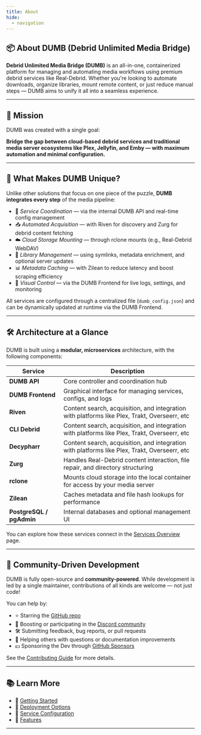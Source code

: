 ```yaml
---
title: About
hide:
  - navigation
---
```


## 📦 About DUMB (Debrid Unlimited Media Bridge)

**Debrid Unlimited Media Bridge (DUMB)** is an all-in-one, containerized platform for managing and automating media workflows using premium debrid services like Real-Debrid. Whether you're looking to automate downloads, organize libraries, mount remote content, or just reduce manual steps — DUMB aims to unify it all into a seamless experience.

---

## 🎯 Mission

DUMB was created with a single goal:

**Bridge the gap between cloud-based debrid services and traditional media server ecosystems like Plex, Jellyfin, and Emby — with maximum automation and minimal configuration.**

---

## 🧩 What Makes DUMB Unique?

Unlike other solutions that focus on one piece of the puzzle, **DUMB integrates every step** of the media pipeline:

- 🔌 *Service Coordination* — via the internal DUMB API and real-time config management  
- 📥 *Automated Acquisition* — with Riven for discovery and Zurg for debrid content fetching  
- ☁️ *Cloud Storage Mounting* — through rclone mounts (e.g., Real-Debrid WebDAV)  
- 🔁 *Library Management* — using symlinks, metadata enrichment, and optional server updates  
- 📊 *Metadata Caching* — with Zilean to reduce latency and boost scraping efficiency  
- 🧠 *Visual Control* — via the DUMB Frontend for live logs, settings, and monitoring

All services are configured through a centralized file (`dumb_config.json`) and can be dynamically updated at runtime via the DUMB Frontend.

---

## 🛠️ Architecture at a Glance

DUMB is built using a **modular, microservices** architecture, with the following components:

| Service          | Description |
|------------------|-------------|
| **DUMB API**       | Core controller and coordination hub |
| **DUMB Frontend**  | Graphical interface for managing services, configs, and logs |
| **Riven**         | Content search, acquisition, and integration with platforms like Plex, Trakt, Overseerr, etc |
| **CLI Debrid**    | Content search, acquisition, and integration with platforms like Plex, Trakt, Overseerr, etc |
| **Decypharr**     | Content search, acquisition, and integration with platforms like Plex, Trakt, Overseerr, etc |
| **Zurg**          | Handles Real-Debrid content interaction, file repair, and directory structuring |
| **rclone**        | Mounts cloud storage into the local container for access by your media server |
| **Zilean**        | Caches metadata and file hash lookups for performance |
| **PostgreSQL / pgAdmin** | Internal databases and optional management UI |

You can explore how these services connect in the [Services Overview](services/index.md) page.

---

## 👥 Community-Driven Development

DUMB is fully open-source and **community-powered**. While development is led by a single maintainer, contributions of all kinds are welcome — not just code!

You can help by:

- ⭐ Starring the [GitHub repo](https://github.com/I-am-PUID-0/DUMB)
- 💬 Boosting or participating in the [Discord community](https://discord.gg/8dqKUBtbp5)
- 🛠️ Submitting feedback, bug reports, or pull requests
- 🧠 Helping others with questions or documentation improvements
- 💵 Sponsoring the Dev through [GitHub Sponsors](https://github.com/sponsors/I-am-PUID-0)



See the [Contributing Guide](contributing.md) for more details.

---

## 📚 Learn More

- 🔧 [Getting Started](getting-started/index.md)
- 🚀 [Deployment Options](deployment/index.md)
- 🧩 [Service Configuration](services/index.md)
- 🤖 [Features](features/index.md)

---
